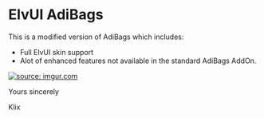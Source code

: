 # ElvUI AdiBags
This is a modified version of AdiBags which includes:
- Full ElvUI skin support
- Alot of enhanced features not available in the standard AdiBags AddOn.

<a href="https://imgur.com/NFwUh3v"><img src="https://i.imgur.com/NFwUh3v.png" title="source: imgur.com" /></a>

Yours sincerely

Klix
